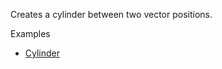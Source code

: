 Creates a cylinder between two vector positions.

Examples



* [Cylinder](https://creator.trimble.com/graph?assetURI=whp:e85e7d19-6352-4e28-b49a-24903229d3d5&version=latest)